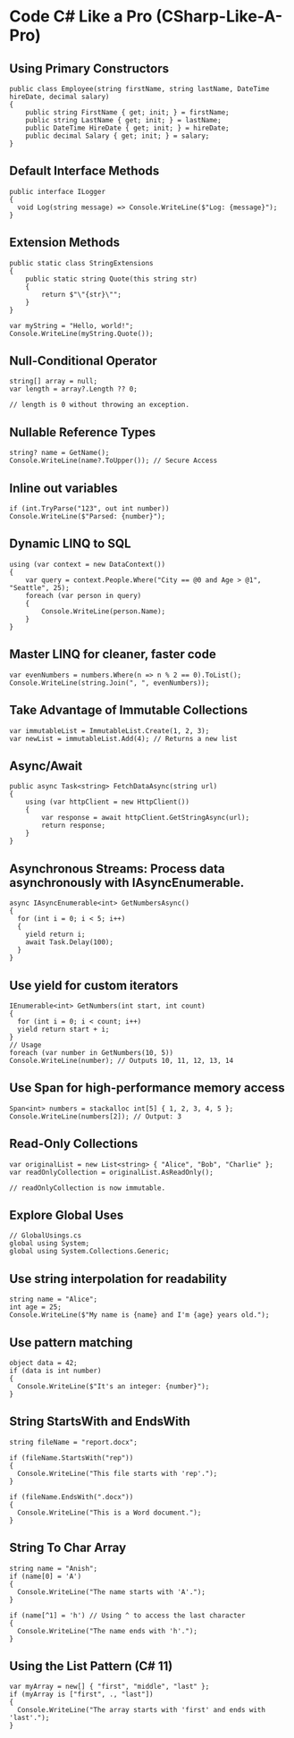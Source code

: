 # Code C# Like a Pro (CSharp-Like-A-Pro)

## Using Primary Constructors
```
public class Employee(string firstName, string lastName, DateTime hireDate, decimal salary)
{
    public string FirstName { get; init; } = firstName;
    public string LastName { get; init; } = lastName;
    public DateTime HireDate { get; init; } = hireDate;
    public decimal Salary { get; init; } = salary;
}
```

## Default Interface Methods
```
public interface ILogger
{
  void Log(string message) => Console.WriteLine($"Log: {message}");
}
```

## Extension Methods
```
public static class StringExtensions
{
    public static string Quote(this string str)
    {
        return $"\"{str}\"";
    }
}

var myString = "Hello, world!";
Console.WriteLine(myString.Quote());
```

## Null-Conditional Operator
```
string[] array = null;
var length = array?.Length ?? 0;

// length is 0 without throwing an exception.
```

## Nullable Reference Types
```
string? name = GetName();
Console.WriteLine(name?.ToUpper()); // Secure Access
```

## Inline out variables
```
if (int.TryParse("123", out int number))
Console.WriteLine($"Parsed: {number}");
```

## Dynamic LINQ to SQL
```
using (var context = new DataContext())
{
    var query = context.People.Where("City == @0 and Age > @1", "Seattle", 25);
    foreach (var person in query)
    {
        Console.WriteLine(person.Name);
    }
}
```

## Master LINQ for cleaner, faster code
```
var evenNumbers = numbers.Where(n => n % 2 == 0).ToList();
Console.WriteLine(string.Join(", ", evenNumbers));
```

## Take Advantage of Immutable Collections
```
var immutableList = ImmutableList.Create(1, 2, 3);
var newList = immutableList.Add(4); // Returns a new list
```

## Async/Await
```
public async Task<string> FetchDataAsync(string url)
{
    using (var httpClient = new HttpClient())
    {
        var response = await httpClient.GetStringAsync(url);
        return response;
    }
}
```

## Asynchronous Streams: Process data asynchronously with **IAsyncEnumerable**.
```
async IAsyncEnumerable<int> GetNumbersAsync()
{
  for (int i = 0; i < 5; i++)
  {
    yield return i;
    await Task.Delay(100);
  }
}
```

## Use yield for custom iterators
```
IEnumerable<int> GetNumbers(int start, int count)
{
  for (int i = 0; i < count; i++)
  yield return start + i;
}
// Usage
foreach (var number in GetNumbers(10, 5))
Console.WriteLine(number); // Outputs 10, 11, 12, 13, 14
```

## Use Span<T> for high-performance memory access
```
Span<int> numbers = stackalloc int[5] { 1, 2, 3, 4, 5 };
Console.WriteLine(numbers[2]); // Output: 3
```

## Read-Only Collections
```
var originalList = new List<string> { "Alice", "Bob", "Charlie" };
var readOnlyCollection = originalList.AsReadOnly();

// readOnlyCollection is now immutable.
```

## Explore Global Uses
```
// GlobalUsings.cs
global using System;
global using System.Collections.Generic;
```

## Use string interpolation for readability
```
string name = "Alice";
int age = 25;
Console.WriteLine($"My name is {name} and I'm {age} years old.");
```

## Use pattern matching
```
object data = 42;
if (data is int number)
{
  Console.WriteLine($"It's an integer: {number}");
}
```

## String StartsWith and EndsWith
```
string fileName = "report.docx";

if (fileName.StartsWith("rep"))
{
  Console.WriteLine("This file starts with 'rep'.");
}

if (fileName.EndsWith(".docx"))
{
  Console.WriteLine("This is a Word document.");
}
```

## String To Char Array
```
string name = "Anish";
if (name[0] = 'A')
{
  Console.WriteLine("The name starts with 'A'.");
}

if (name[^1] = 'h') // Using ^ to access the last character
{
  Console.WriteLine("The name ends with 'h'.");
}
```

## Using the List Pattern (C# 11)
```
var myArray = new[] { "first", "middle", "last" };
if (myArray is ["first", ., "last"])
{
  Console.WriteLine("The array starts with 'first' and ends with 'last'.");
}
```
